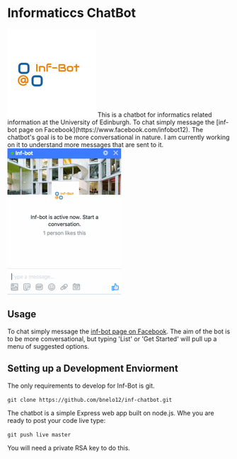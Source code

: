 # Informaticcs ChatBot

<img src="example/logo.png"/>
This is a chatbot for informatics related information at the University of Edinburgh. To chat simply message the [inf-bot page on Facebook](https://www.facebook.com/infobot12). The chatbot's goal is to be more conversational in nature. I am currently working on it to understand more messages that are sent to it.

<img src="example/chat_example.gif"/>

## Usage

To chat simply message the [inf-bot page on Facebook](https://www.facebook.com/infobot12). The aim of the bot is to be more conversational, but typing 'List' or 'Get Started' will pull up a menu of suggested options. 

## Setting up a Development Enviorment

The only requirements to develop for Inf-Bot is git.

`git clone https://github.com/bnelo12/inf-chatbot.git`

The chatbot is a simple Express web app built on node.js. Whe you are ready to post your code live type:

`git push live master`

You will need a private RSA key to do this.